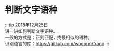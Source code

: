 # 判断文字语种

:::tip
2018年12月25日<br>
讲一讲如何判断文字语种。<br>
一般的方式是：正则匹配，找最相似的语种。<br>
识别语言的库：https://github.com/wooorm/franc
:::